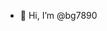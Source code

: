 - 👋 Hi, I’m @bg7890
<!---
bg7890/bg7890 is a ✨ special ✨ repository because its `README.md` (this file) appears on your GitHub profile.
You can click the Preview link to take a look at your changes.
--->
